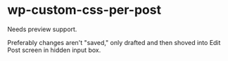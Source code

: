 # wp-custom-css-per-post

Needs preview support.

Preferably changes aren't "saved," only drafted and then shoved into
Edit Post screen in hidden input box.